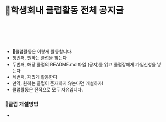 # 📌학생회내 클럽활동 전체 공지글
</br></br></br></br>
- 📌클럽활동은 이렇게 활동합니다.
 - 첫번째, 원하는 클럽을 찾는다
 - 두번째, 해당 클럽의 README.md 파일 (공지)를 읽고 클럽장에게 가입신청을 넣는다
 - 세번째, 재밌게 활동한다
 - 만약, 원하는 클럽이 존재하지 않는다면 개설하자!
 - 클럽활동은 전적으로 모두 자유입니다. 



### 📌클럽 개설방법 

-
   
